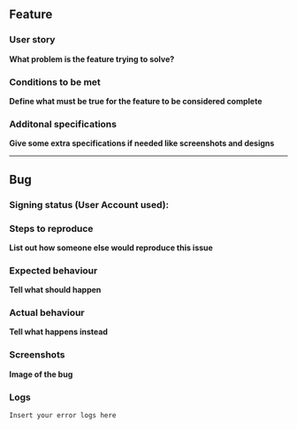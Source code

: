 ## Feature

### User story
__What problem is the feature trying to solve?__

### Conditions to be met
__Define what must be true for the feature to be considered complete__

### Additonal specifications
__Give some extra specifications if needed like screenshots and designs__

----

## Bug

### Signing status (User Account used):

### Steps to reproduce
__List out how someone else would reproduce this issue__

### Expected behaviour
__Tell what should happen__

### Actual behaviour
__Tell what happens instead__

### Screenshots
__Image of the bug__

### Logs

```
Insert your error logs here
```
